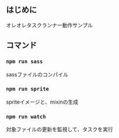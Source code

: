 ## はじめに

オレオレタスクランナー動作サンプル

## コマンド

### `npm run sass`

sassファイルのコンパイル

### `npm run sprite`

spriteイメージと、mixinの生成

### `npm run watch`

対象ファイルの更新を監視して、タスクを実行
